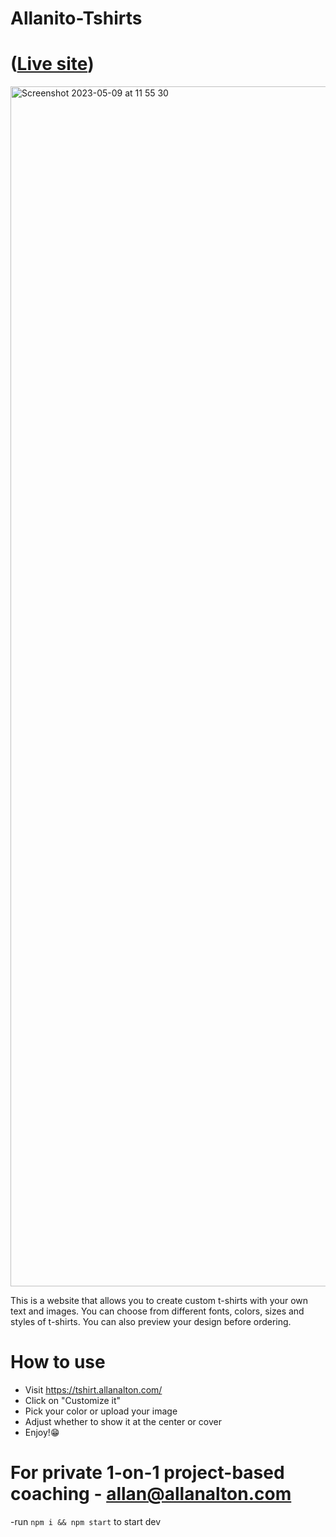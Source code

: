 # Allanito-Tshirts

# ([Live site](https://tshirt.allanalton.com/))

<img width="1920" alt="Screenshot 2023-05-09 at 11 55 30" src="https://github.com/alton47/Allanito-Tshirts/assets/79355369/b2d2f2c3-2574-44fc-a157-c3164934877f">


This is a website that allows you to create custom t-shirts with your own text and images. You can choose from different fonts, colors, sizes and styles of t-shirts. You can also preview your design before ordering.


# How to use

- Visit https://tshirt.allanalton.com/
- Click on "Customize it"
- Pick your color or upload your image
- Adjust whether to show it at the center or cover
- Enjoy!😁


# For private 1-on-1 project-based coaching - allan@allanalton.com

-run ```npm i && npm start``` to start dev
